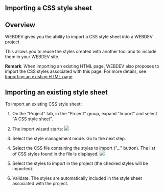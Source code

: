 


## Importing a CSS style sheet
			



<a name="NOTE1"></a>
<a name="NOTE1_1"></a>


## Overview
<a name="overview_ELTTEXTE000095"></a>
WEBDEV gives you the ability to import a CSS style sheet into a WEBDEV project.

This allows you to reuse the styles created with another tool and to include them in your WEBDEV site.

**Remark**: When importing an existing HTML page, WEBDEV also proposes to import the CSS styles associated with this page. For more details, see [Importing an existing HTML page](../Editeurs/2030029.md). 

<a name="NOTE2"></a>
<a name="NOTE2_1"></a>


## Importing an existing style sheet
<a name="importing_existing_style_sheet_ELTTEXTE000119"></a>
To import an existing CSS style sheet:

1. On the "Project" tab, in the "Project" group, expand "Import" and select "A CSS style sheet".

2. The import wizard starts: ![](https://doc.pcsoft.fr/en-US/images/image.awp?langid=3&name=Site%20Internet%20-%20Import%20CSS%20-%20HC%20N%B0001%201.gif)


3. Select the style management mode. Go to the next step. 

4. Select the CSS file containing the styles to import ("..." button). 
	The list of CSS styles found in the file is displayed. ![](https://doc.pcsoft.fr/en-US/images/image.awp?langid=3&name=Site%20Internet%20-%20Import%20CSS%20-%20HC%20N%B0002%201.gif)


5. Select the styles to import in the project (the checked styles will be imported).

6. Validate. The styles are automatically included in the style sheet associated with the project.





